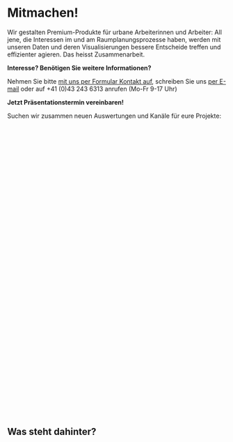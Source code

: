 # Mitmachen!

Wir gestalten Premium-Produkte für urbane Arbeiterinnen und Arbeiter: All jene, die Interessen im und am Raumplanungsprozesse haben, werden mit unseren Daten und deren Visualisierungen bessere Entscheide treffen und effizienter agieren. Das heisst Zusammenarbeit.

**Interesse? Benötigen Sie weitere Informationen?**

Nehmen Sie bitte [mit uns per Formular Kontakt auf](https://mailchi.mp/471fc9137668/smartuse-mitmachen), schreiben Sie uns [per E-mail](mailto:info@smartuse.ch) oder auf +41 (0)43 243 6313 anrufen (Mo-Fr 9-17 Uhr)

**Jetzt Präsentationstermin vereinbaren!**

Suchen wir zusammen neuen Auswertungen und Kanäle für eure Projekte:

<div class="calendly-inline-widget" data-url="https://calendly.com/loleg/hello?hide_landing_page_details=1&hide_event_type_details=1" style="min-width:320px;height:640px;margin-bottom:50px"></div><script type="text/javascript" src="https://assets.calendly.com/assets/external/widget.js"></script>

## Was steht dahinter?
